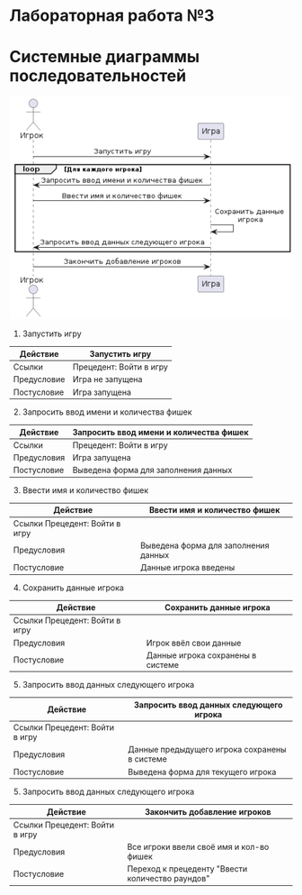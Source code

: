 # Лабораторная работа №3
# Системные диаграммы последовательностей
![Диаграмма прецедентов](images/lab3-1.png)

1. Запустить игру

| Действие | Запустить игру|
|---|---|
| Ссылки | Прецедент: Войти в игру |
| Предусловие | Игра не запущена |
| Постусловие | Игра запущена |

2. Запросить ввод имени и количества фишек

| Действие | Запросить ввод имени и количества фишек |
|---|---|
| Ссылки | Прецедент: Войти в игру |
| Предусловия | Игра запущена |
| Постусловие | Выведена форма для заполнения данных |

3. Ввести имя и количество фишек

| Действие | Ввести имя и количество фишек |
|---|---|
| Ссылки  Прецедент: Войти в игру |
| Предусловия | Выведена форма для заполнения данных |
| Постусловие | Данные игрока введены |

4. Сохранить данные игрока

| Действие | Сохранить данные игрока |
|---|---|
| Ссылки  Прецедент: Войти в игру |
| Предусловия | Игрок ввёл свои данные |
| Постусловие | Данные игрока сохранены в системе |

5. Запросить ввод данных следующего игрока

| Действие | Запросить ввод данных следующего игрока |
|---|---|
| Ссылки  Прецедент: Войти в игру |
| Предусловия | Данные предыдущего игрока сохранены в системе|
| Постусловие | Выведена форма для текущего игрока |

5. Запросить ввод данных следующего игрока

| Действие | Закончить добавление игроков |
|---|---|
| Ссылки  Прецедент: Войти в игру |
| Предусловия | Все игроки ввели своё имя и кол-во фишек|
| Постусловие | Переход к прецеденту "Ввести количество раундов" |

